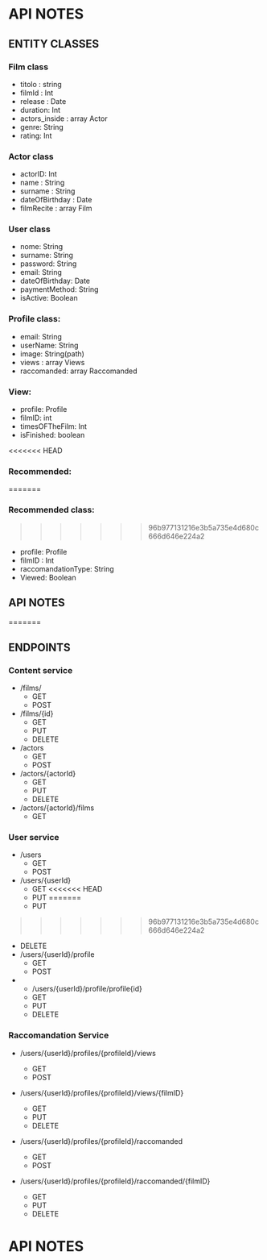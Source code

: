 # API NOTES 

## ENTITY CLASSES

### Film class
- titolo : string
- filmId : Int
- release : Date
- duration: Int 
- actors_inside : array Actor
- genre: String
- rating: Int

### Actor class
- actorID: Int
- name : String
- surname : String
- dateOfBirthday : Date
- filmRecite : array Film

### User class
- nome: String
- surname: String
- password: String
- email: String
- dateOfBirthday: Date
- paymentMethod: String
- isActive: Boolean

### Profile class:
  - email: String
  - userName: String
  - image: String(path)
  - views : array Views 
  - raccomanded: array Raccomanded


### View:
- profile: Profile
- filmID: int
- timesOFTheFilm: Int
- isFinished: boolean

<<<<<<< HEAD

### Recommended:
=======
### Recommended class:
>>>>>>> 96b977131216e3b5a735e4d680c666d646e224a2
- profile: Profile
- filmID : Int
- raccomandationType: String
- Viewed: Boolean




## API NOTES
=======
## ENDPOINTS
### Content service
- /films/
    - GET
    - POST
- /films/{id}
  - GET
  - PUT
  - DELETE
- /actors
  - GET
  - POST
- /actors/{actorId}
  - GET
  - PUT
  - DELETE
- /actors/{actorId}/films
  - GET

### User service
- /users
  - GET 
  - POST
- /users/{userId}
  - GET 
<<<<<<< HEAD
  - PUT 
=======
  - PUT
>>>>>>> 96b977131216e3b5a735e4d680c666d646e224a2
  - DELETE
- /users/{userId}/profile
  - GET
  - POST
- - /users/{userId}/profile/profile{id}
  - GET
  - PUT
  - DELETE



### Raccomandation Service

- /users/{userId}/profiles/{profileId}/views
  - GET 
  - POST
  
- /users/{userId}/profiles/{profileId}/views/{filmID}
  -  GET
  - PUT
  - DELETE
  

  
- /users/{userId}/profiles/{profileId}/raccomanded
  - GET
  - POST

- /users/{userId}/profiles/{profileId}/raccomanded/{filmID}
  - GET
  - PUT
  - DELETE

# API NOTES